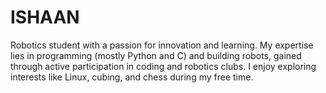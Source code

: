 # ISHAAN

Robotics student with a passion for innovation and learning. My expertise lies in programming (mostly Python and C) and building robots, gained through active participation in coding and robotics clubs. I enjoy exploring interests like Linux, cubing, and chess during my free time.
